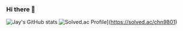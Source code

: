 ### Hi there 👋
![Jay's GitHub stats](https://github-readme-stats.vercel.app/api?username=JonghyeonC&show_icons=true&theme=radical)
![Solved.ac Profile](http://mazassumnida.wtf/api/generate_badge?boj=chn9801)](https://solved.ac/chn9801)
<!--
**JonghyeonC/JonghyeonC** is a ✨ _special_ ✨ repository because its `README.md` (this file) appears on your GitHub profile.

Here are some ideas to get you started:
- 🔭 I’m currently working on ...
- 🌱 I’m currently learning ...
- 👯 I’m looking to collaborate on ...
- 🤔 I’m looking for help with ...
- 💬 Ask me about ...
- 📫 How to reach me: ...
- 😄 Pronouns: ...
- ⚡ Fun fact: ...
-->
